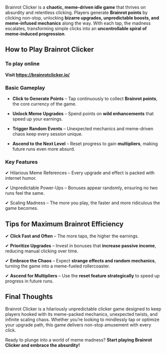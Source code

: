<p><span>Brainrot Clicker is a <strong>chaotic, meme-driven idle game</strong> that thrives on absurdity and relentless clicking. Players generate <strong>Brainrot points</strong> by clicking non-stop, unlocking <strong>bizarre upgrades, unpredictable boosts, and meme-infused mechanics</strong> along the way. With each tap, the madness escalates, transforming simple clicks into an <strong>uncontrollable spiral of meme-induced progression</strong>.</span></p>
<h2><strong>How to Play Brainrot Clicker</strong></h2>
<h3>To play online</h3>
<p><strong>Visit&nbsp;<a href="https://brainrotclicker.io/">https://brainrotclicker.io/</a></strong></p>
<h3>Basic Gameplay</h3>
<ul>
<li>
<p><span><strong>Click to Generate Points</strong> &ndash; Tap continuously to collect <strong>Brainrot points</strong>, the core currency of the game.</span></p>
</li>
<li>
<p><span><strong>Unlock Meme Upgrades</strong> &ndash; Spend points on <strong>wild enhancements</strong> that speed up your earnings.</span></p>
</li>
<li>
<p><span><strong>Trigger Random Events</strong> &ndash; Unexpected mechanics and meme-driven chaos keep every session unique.</span></p>
</li>
<li>
<p><span><strong>Ascend to the Next Level</strong> &ndash; Reset progress to gain <strong>multipliers</strong>, making future runs even more absurd.</span></p>
</li>
</ul>
<h3><strong>Key Features</strong></h3>
<p>✔ Hilarious Meme References &ndash; Every upgrade and effect is packed with internet humor.</p>
<p>✔ Unpredictable Power-Ups &ndash; Bonuses appear randomly, ensuring no two runs feel the same.</p>
<p>✔ Scaling Madness &ndash; The more you play, the faster and more ridiculous the game becomes.</p>
<h2><strong>Tips for Maximum Brainrot Efficiency</strong></h2>
<p><span>✔ <strong>Click Fast and Often</strong> &ndash; The more taps, the higher the earnings.</span></p>
<p><span>✔ <strong>Prioritize Upgrades</strong> &ndash; Invest in bonuses that <strong>increase passive income</strong>, reducing manual clicking over time.</span></p>
<p><span>✔ <strong>Embrace the Chaos</strong> &ndash; Expect <strong>strange effects and random mechanics</strong>, turning the game into a meme-fueled rollercoaster.</span></p>
<p><span>✔ <strong>Ascend for Multipliers</strong> &ndash; Use the <strong>reset feature strategically</strong> to speed up progress in future runs.</span></p>
<h2><strong>Final Thoughts</strong></h2>
<p>Brainrot Clicker is a hilariously unpredictable clicker game designed to keep players hooked with its meme-packed mechanics, unexpected twists, and infinite scaling chaos. Whether you&rsquo;re looking to mindlessly tap or optimize your upgrade path, this game delivers non-stop amusement with every click.</p>
<p><span>Ready to plunge into a world of meme madness? <strong>Start playing Brainrot Clicker and embrace the absurdity!</strong></span></p>
